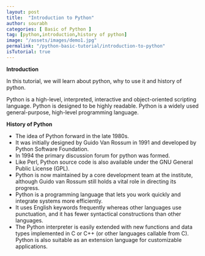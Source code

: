 ```yaml
---
layout: post
title:  "Introduction to Python"
author: sourabh
categories: [ Basic of Python ]
tag: [python,introduction,history of python]
image: "/assets/images/demo1.jpg"
permalink: "/python-basic-tutorial/introduction-to-python"
isTutorial: true
---
```


**Introduction**

In this tutorial, we will learn about python, why to use it and history of python.

Python is a high-level, interpreted, interactive and object-oriented scripting language. Python is designed to be highly readable. Python is a widely used general-purpose, high-level programming language.

**History of Python**

-   The idea of Python forward in the late 1980s.
-   It was initially designed by Guido Van Rossum in 1991 and developed by Python Software Foundation.
-   In 1994 the primary discussion forum for python was formed.
-   Like Perl, Python source code is also available under the GNU General Public License (GPL).
-   Python is now maintained by a core development team at the institute, although Guido van Rossum still holds a vital role in directing its progress.
-   Python is a programming language that lets you work quickly and integrate systems more efficiently.
-   It uses English keywords frequently whereas other languages use punctuation, and it has fewer syntactical constructions than other languages.
-   The Python interpreter is easily extended with new functions and data types implemented in C or C++ (or other languages callable from C). Python is also suitable as an extension language for customizable applications.
